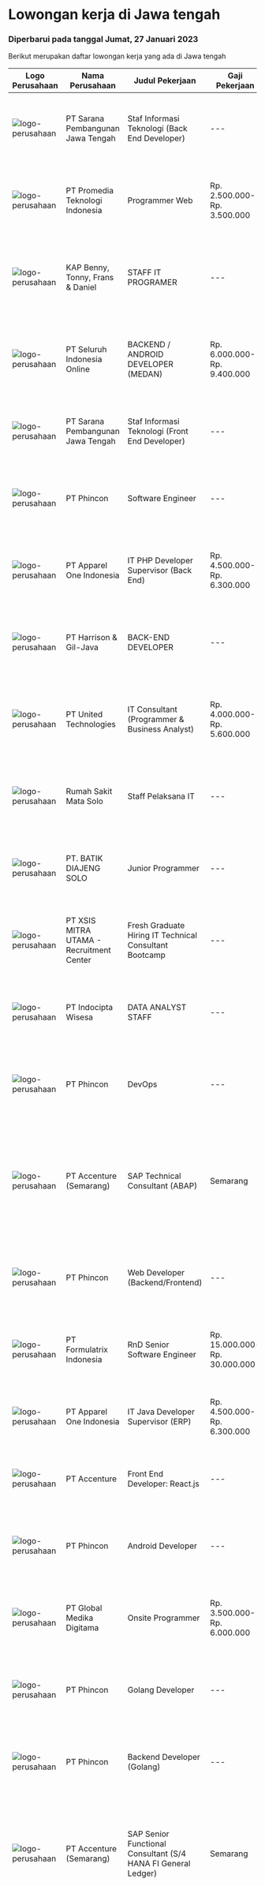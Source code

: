 
  # Lowongan kerja di Jawa tengah

  ### Diperbarui pada tanggal Jumat, 27 Januari 2023

  Berikut merupakan daftar lowongan kerja yang ada di Jawa tengah

  |Logo Perusahaan | Nama Perusahaan | Judul Pekerjaan | Gaji Pekerjaan | Lokasi | Deskripsi | Tanggal diunggah | Pranala |
  | -------------- | --------------- | --------------- | --------- | --------- | -------------- | ------- | ----------- |
  |![logo-perusahaan](https://image-service-cdn.seek.com.au/c7c58b8ae7fb5259988ead43d018178003a51864/ee4dce1061f3f616224767ad58cb2fc751b8d2dc)|PT Sarana Pembangunan Jawa Tengah|Staf Informasi Teknologi (Back End Developer)|---|Jawa Tengah|Deskripsi pekerjaan:-     Membangun program Back End, REST API, dan database;-     Bersama Front End Developer menyusun REST API;-     Berpartisipasi...|Kamis, 26 Januari 2023|https://www.jobstreet.co.id/id/job/staf-informasi-teknologi-back-end-developer-4186143?token=0~73b49a40-1d9c-4e4f-a607-f8c81111d273&sectionRank=1&jobId=jobstreet-id-job-4186143|
|![logo-perusahaan](https://i.ibb.co/sqvTCh9/112815900-stock-vector-no-image-available-icon-flat-vector.webp)|PT Promedia Teknologi Indonesia|Programmer Web|Rp. 2.500.000-Rp. 3.500.000|Surakarta|Lulusan S1 dari Sistem informasi atau jurusan/bidang terkait. Kuat dalam hal logik dan algoritma. Memahami konsep OOP. Terbiasa bekerja dalam alur...|Kamis, 26 Januari 2023|https://www.jobstreet.co.id/id/job/programmer-web-4186272?token=0~73b49a40-1d9c-4e4f-a607-f8c81111d273&sectionRank=2&jobId=jobstreet-id-job-4186272|
|![logo-perusahaan](https://image-service-cdn.seek.com.au/78aea4a2abe246cb49af57865113eb5ea82a0e39/ee4dce1061f3f616224767ad58cb2fc751b8d2dc)|KAP Benny, Tonny, Frans & Daniel|STAFF IT PROGRAMER|---|Jawa Tengah|Deskripsi PekerjaanDIBUTUHKAN SEGERA !!STAFF IT PROGRAMERPENEMPATAN SEMARANG Posisi Pekerjaan:Staff IT ProgrammerDeskripsi Pekerjaan:a. Membuat...|Rabu, 25 Januari 2023|https://www.jobstreet.co.id/id/job/staff-it-programer-4175644?token=0~73b49a40-1d9c-4e4f-a607-f8c81111d273&sectionRank=3&jobId=jobstreet-id-job-4175644|
|![logo-perusahaan](https://image-service-cdn.seek.com.au/c768f0670f8f8212da7de609b6af9d0b2e5134cc/ee4dce1061f3f616224767ad58cb2fc751b8d2dc)|PT Seluruh Indonesia Online|BACKEND / ANDROID DEVELOPER (MEDAN)|Rp. 6.000.000-Rp. 9.400.000|Aceh|Kami memiliki lowongan untuk frontend, backend and android developerBack End Engineer1. Memiliki pengalaman dalam membangun RESTful APIs2. Menguasai...|Kamis, 26 Januari 2023|https://www.jobstreet.co.id/id/job/backend-android-developer-medan-4185059?token=0~73b49a40-1d9c-4e4f-a607-f8c81111d273&sectionRank=4&jobId=jobstreet-id-job-4185059|
|![logo-perusahaan](https://image-service-cdn.seek.com.au/c7c58b8ae7fb5259988ead43d018178003a51864/ee4dce1061f3f616224767ad58cb2fc751b8d2dc)|PT Sarana Pembangunan Jawa Tengah|Staf Informasi Teknologi (Front End Developer)|---|Jawa Tengah|Deskripsi pekerjaan:-     Berpartisipasi dalam desain UI Web/Mobile dari desain Wireframe;-     Mengkonversi UI/Visual Desain ke Front End...|Kamis, 26 Januari 2023|https://www.jobstreet.co.id/id/job/staf-informasi-teknologi-front-end-developer-4186127?token=0~73b49a40-1d9c-4e4f-a607-f8c81111d273&sectionRank=5&jobId=jobstreet-id-job-4186127|
|![logo-perusahaan](https://image-service-cdn.seek.com.au/13c7c79ce8e6e7a5b3609e4e6d0ee4622834fcb3/ee4dce1061f3f616224767ad58cb2fc751b8d2dc)|PT Phincon|Software Engineer|---|Jakarta Selatan|Qualifications:1. Web Programming: Java (especially Spring Boot) or JavaScript2. Familiar with JavaScript framework such as JQuery, Angular, ReactJS,...|Rabu, 25 Januari 2023|https://www.jobstreet.co.id/id/job/software-engineer-4196314?token=0~73b49a40-1d9c-4e4f-a607-f8c81111d273&sectionRank=6&jobId=jobstreet-id-job-4196314|
|![logo-perusahaan](https://image-service-cdn.seek.com.au/3d9e4b68d6b8b9bb9c0cf16b925531ad7922f7d4/ee4dce1061f3f616224767ad58cb2fc751b8d2dc)|PT Apparel One Indonesia|IT PHP Developer Supervisor (Back End)|Rp. 4.500.000-Rp. 6.300.000|Semarang|Proficient in PHP with Laravel, JS, etc Working experience minimum 2 years in developing enterpise software application Ecperience in Web Framework...|Selasa, 24 Januari 2023|https://www.jobstreet.co.id/id/job/it-php-developer-supervisor-back-end-4194497?token=0~73b49a40-1d9c-4e4f-a607-f8c81111d273&sectionRank=7&jobId=jobstreet-id-job-4194497|
|![logo-perusahaan](https://image-service-cdn.seek.com.au/1f720417b7987dd1e9a0ef41054d7179973faf02/ee4dce1061f3f616224767ad58cb2fc751b8d2dc)|PT Harrison & Gil-Java|BACK-END DEVELOPER|---|Semarang|Job Requirement:• Have at least 1 year experience as a Back-End Developer• Mastering PHP programming language with Laravel framework, CI, and Native...|Rabu, 25 Januari 2023|https://www.jobstreet.co.id/id/job/back-end-developer-4176151?token=0~73b49a40-1d9c-4e4f-a607-f8c81111d273&sectionRank=8&jobId=jobstreet-id-job-4176151|
|![logo-perusahaan](https://image-service-cdn.seek.com.au/920020d90317770e4d68b6d40fe217a91bab47b1/ee4dce1061f3f616224767ad58cb2fc751b8d2dc)|PT United Technologies|IT Consultant (Programmer & Business Analyst)|Rp. 4.000.000-Rp. 5.600.000|Cirebon|Tanggung Jawab Pekerjaan : Mengatur proses pengembangan software mulai dari konsep hingga pengiriman Menjaga dan meningkatkan pengerjaan software...|Selasa, 24 Januari 2023|https://www.jobstreet.co.id/id/job/it-consultant-programmer-business-analyst-4195181?token=0~73b49a40-1d9c-4e4f-a607-f8c81111d273&sectionRank=9&jobId=jobstreet-id-job-4195181|
|![logo-perusahaan](https://i.ibb.co/sqvTCh9/112815900-stock-vector-no-image-available-icon-flat-vector.webp)|Rumah Sakit Mata Solo|Staff Pelaksana IT|---|Surakarta|Kualifikasi Pekerjaan Usia Maksimal 27 Tahun Pendidikan Min. D3 Teknik Informatika/ Ilmu Komputer Diutamakan Memiliki Pengalaman Min. 1 Tahun Memiliki...|Rabu, 25 Januari 2023|https://www.jobstreet.co.id/id/job/staff-pelaksana-it-4197342?token=0~73b49a40-1d9c-4e4f-a607-f8c81111d273&sectionRank=10&jobId=jobstreet-id-job-4197342|
|![logo-perusahaan](https://i.ibb.co/sqvTCh9/112815900-stock-vector-no-image-available-icon-flat-vector.webp)|PT. BATIK DIAJENG SOLO|Junior Programmer|---|Jawa Tengah|Arcymed Websoft adalah Divisi IT dari PT. Batik Diajeng Solo, sedang mengerjakan beberapa project aplikasi berbasis web. Kini membutuhkan Junior...|Kamis, 26 Januari 2023|https://www.jobstreet.co.id/id/job/junior-programmer-1034506304?token=0~73b49a40-1d9c-4e4f-a607-f8c81111d273&sectionRank=11&jobId=jobstreet-id-job-1034506304|
|![logo-perusahaan](https://image-service-cdn.seek.com.au/fa12dd378bd230f83b9ccd636b4121ebbb347455/ee4dce1061f3f616224767ad58cb2fc751b8d2dc)|PT XSIS MITRA UTAMA - Recruitment Center|Fresh Graduate Hiring IT Technical Consultant Bootcamp|---|Jakarta Raya|What we offer you: Integrated Training Full Stack specialist in Java/.Net/Quality Assurance Soft Skills Training. Real &amp; varied experiences (IT...|Selasa, 24 Januari 2023|https://www.jobstreet.co.id/id/job/fresh-graduate-hiring-it-technical-consultant-bootcamp-4195149?token=0~73b49a40-1d9c-4e4f-a607-f8c81111d273&sectionRank=12&jobId=jobstreet-id-job-4195149|
|![logo-perusahaan](https://i.ibb.co/sqvTCh9/112815900-stock-vector-no-image-available-icon-flat-vector.webp)|PT Indocipta Wisesa|DATA ANALYST STAFF|---|Semarang|Perusahaan di Kota Semarang yang bergerak di bidang manufaktur dan pemasaran cat serta lem membuka peluang untuk Anda yang menyukai aktivitas bekerja...|Senin, 23 Januari 2023|https://www.jobstreet.co.id/id/job/data-analyst-staff-4193299?token=0~73b49a40-1d9c-4e4f-a607-f8c81111d273&sectionRank=13&jobId=jobstreet-id-job-4193299|
|![logo-perusahaan](https://image-service-cdn.seek.com.au/dc2a5dfe85bc5e2992ec4e14ebbcee3c4b6fe0cd/ee4dce1061f3f616224767ad58cb2fc751b8d2dc)|PT Phincon|DevOps|---|Jakarta Selatan|Requirements : Must have experience Docker, Kubernetes, Linux Must have experience CI/CD Must have knowledge of using Grafana, Splunk, New Relic Must...|Rabu, 25 Januari 2023|https://www.jobstreet.co.id/id/job/devops-4184501?token=0~73b49a40-1d9c-4e4f-a607-f8c81111d273&sectionRank=14&jobId=jobstreet-id-job-4184501|
|![logo-perusahaan](https://image-service-cdn.seek.com.au/1c2e28fa09a87d89b9dac6106fdc6fa435c484bb/ee4dce1061f3f616224767ad58cb2fc751b8d2dc)|PT Accenture (Semarang)|SAP Technical Consultant (ABAP) | Semarang|---|Semarang|Key responsibilities may include: Planning, monitoring, and managing all development tasks. Create development standards and checklists. Supervising,...|Rabu, 25 Januari 2023|https://www.jobstreet.co.id/id/job/sap-technical-consultant-abap-%7C-semarang-4197555?token=0~73b49a40-1d9c-4e4f-a607-f8c81111d273&sectionRank=15&jobId=jobstreet-id-job-4197555|
|![logo-perusahaan](https://image-service-cdn.seek.com.au/13c7c79ce8e6e7a5b3609e4e6d0ee4622834fcb3/ee4dce1061f3f616224767ad58cb2fc751b8d2dc)|PT Phincon|Web Developer (Backend/Frontend)|---|Jakarta Selatan|Job Descriptions : Web developer is responsible for implementing visual and interactive elements that users engage with through their web browser when...|Rabu, 25 Januari 2023|https://www.jobstreet.co.id/id/job/web-developer-backend-frontend-4176573?token=0~73b49a40-1d9c-4e4f-a607-f8c81111d273&sectionRank=16&jobId=jobstreet-id-job-4176573|
|![logo-perusahaan](https://image-service-cdn.seek.com.au/4beabdb6787ca5964ef1ad94151be5eb6a081488/ee4dce1061f3f616224767ad58cb2fc751b8d2dc)|PT Formulatrix Indonesia|RnD Senior Software Engineer|Rp. 15.000.000-Rp. 30.000.000|Bandung|Headquartered in Bedford, Massachusetts, Formulatrix is a fast-growing robotic automation equipment manufacturer and software solutions provider to...|Rabu, 25 Januari 2023|https://www.jobstreet.co.id/id/job/rnd-senior-software-engineer-4183547?token=0~73b49a40-1d9c-4e4f-a607-f8c81111d273&sectionRank=17&jobId=jobstreet-id-job-4183547|
|![logo-perusahaan](https://image-service-cdn.seek.com.au/e1fe14b53d75c2c82d5f5704ec08b72c2f2260cb/ee4dce1061f3f616224767ad58cb2fc751b8d2dc)|PT Apparel One Indonesia|IT Java Developer Supervisor (ERP)|Rp. 4.500.000-Rp. 6.300.000|Semarang|Proficient in Java and Java Enterprise Edition (J2EE) and up to date with latest Java releases Working experience minimum 2 years in developing...|Selasa, 24 Januari 2023|https://www.jobstreet.co.id/id/job/it-java-developer-supervisor-erp-4194506?token=0~73b49a40-1d9c-4e4f-a607-f8c81111d273&sectionRank=18&jobId=jobstreet-id-job-4194506|
|![logo-perusahaan](https://image-service-cdn.seek.com.au/b7421b8f8728c12962b323fe7c97484c15d95994/ee4dce1061f3f616224767ad58cb2fc751b8d2dc)|PT Accenture|Front End Developer: React.js|---|Semarang|Responsibilities: Working as part of a team to design and implement enterprise level dynamic web applications such as media portals, content...|Rabu, 25 Januari 2023|https://www.jobstreet.co.id/id/job/front-end-developer%3A-react.js-4197465?token=0~73b49a40-1d9c-4e4f-a607-f8c81111d273&sectionRank=19&jobId=jobstreet-id-job-4197465|
|![logo-perusahaan](https://image-service-cdn.seek.com.au/13c7c79ce8e6e7a5b3609e4e6d0ee4622834fcb3/ee4dce1061f3f616224767ad58cb2fc751b8d2dc)|PT Phincon|Android Developer|---|Jakarta Selatan|Technical Requirements  In-depth knowledge of programming languages of Kotlin or Java and Android SDK Sample portfolio of released applications on the...|Rabu, 25 Januari 2023|https://www.jobstreet.co.id/id/job/android-developer-4196179?token=0~73b49a40-1d9c-4e4f-a607-f8c81111d273&sectionRank=20&jobId=jobstreet-id-job-4196179|
|![logo-perusahaan](https://image-service-cdn.seek.com.au/4b282eaf2c65d61f8532d8ff00b352f8e7d77e7d/ee4dce1061f3f616224767ad58cb2fc751b8d2dc)|PT Global Medika Digitama|Onsite Programmer|Rp. 3.500.000-Rp. 6.000.000|Jepara|Syarat Kualifikasi : Lulusan Sarjana bidang Ilmu Komputer/Teknologi Informasi atau bidang terkait. Pengalaman kerja minimal 1 tahun sebagai Programmer...|Sabtu, 21 Januari 2023|https://www.jobstreet.co.id/id/job/onsite-programmer-4179318?token=0~73b49a40-1d9c-4e4f-a607-f8c81111d273&sectionRank=21&jobId=jobstreet-id-job-4179318|
|![logo-perusahaan](https://image-service-cdn.seek.com.au/13c7c79ce8e6e7a5b3609e4e6d0ee4622834fcb3/ee4dce1061f3f616224767ad58cb2fc751b8d2dc)|PT Phincon|Golang Developer|---|Jakarta Selatan|Job Description: To cooperate with other stakeholder to design, develop, test, release and improve services Maintain development standards, practices...|Rabu, 25 Januari 2023|https://www.jobstreet.co.id/id/job/golang-developer-4197297?token=0~73b49a40-1d9c-4e4f-a607-f8c81111d273&sectionRank=22&jobId=jobstreet-id-job-4197297|
|![logo-perusahaan](https://image-service-cdn.seek.com.au/13c7c79ce8e6e7a5b3609e4e6d0ee4622834fcb3/ee4dce1061f3f616224767ad58cb2fc751b8d2dc)|PT Phincon|Backend Developer (Golang)|---|Jakarta Selatan|Requirements: At least 2 years of experience with Golang Have expertise in implementing micro services (using tools and technologies for messaging,...|Rabu, 25 Januari 2023|https://www.jobstreet.co.id/id/job/backend-developer-golang-4196174?token=0~73b49a40-1d9c-4e4f-a607-f8c81111d273&sectionRank=23&jobId=jobstreet-id-job-4196174|
|![logo-perusahaan](https://image-service-cdn.seek.com.au/1c2e28fa09a87d89b9dac6106fdc6fa435c484bb/ee4dce1061f3f616224767ad58cb2fc751b8d2dc)|PT Accenture (Semarang)|SAP Senior Functional Consultant (S/4 HANA FI General Ledger) | Semarang|---|Semarang|Responsibilities: Provide business process and functional support for the SAP FI module including its sub-ledgers (AP, AR, and AA). Facilitate...|Rabu, 25 Januari 2023|https://www.jobstreet.co.id/id/job/sap-senior-functional-consultant-s-4-hana-fi-general-ledger-%7C-semarang-4197553?token=0~73b49a40-1d9c-4e4f-a607-f8c81111d273&sectionRank=24&jobId=jobstreet-id-job-4197553|
|![logo-perusahaan](https://image-service-cdn.seek.com.au/b7421b8f8728c12962b323fe7c97484c15d95994/ee4dce1061f3f616224767ad58cb2fc751b8d2dc)|PT Accenture|Android Developer|---|Semarang|Responsibilities: Work with the business and gather requirements and specifications Develop, build, test and maintain mobile applications. Brainstorm...|Rabu, 25 Januari 2023|https://www.jobstreet.co.id/id/job/android-developer-4197455?token=0~73b49a40-1d9c-4e4f-a607-f8c81111d273&sectionRank=25&jobId=jobstreet-id-job-4197455|
|![logo-perusahaan](https://image-service-cdn.seek.com.au/01cd86444ba33e86855e0cce80ed2ebf9dcff3e2/ee4dce1061f3f616224767ad58cb2fc751b8d2dc)|ATech Solution|Senior iOS Mobile Developer|---|Bali|Responsibilities: Research, design, develop, enhance, and maintain high performance iOS applications Collaborate with cross functional teams to...|Kamis, 26 Januari 2023|https://www.jobstreet.co.id/id/job/senior-ios-mobile-developer-4198404?token=0~73b49a40-1d9c-4e4f-a607-f8c81111d273&sectionRank=26&jobId=jobstreet-id-job-4198404|
|![logo-perusahaan](https://image-service-cdn.seek.com.au/c10c0db816df29ab373064e94f976aad622eeba0/ee4dce1061f3f616224767ad58cb2fc751b8d2dc)|PT SAS Kreasindo Utama|ODOO DEVELOPER|---|Tegal|Job Description: Doing Odoo system development Conduct technical analysis and develop the Odoo system to suit the company's needs Create and custom...|Selasa, 24 Januari 2023|https://www.jobstreet.co.id/id/job/odoo-developer-4194485?token=0~73b49a40-1d9c-4e4f-a607-f8c81111d273&sectionRank=27&jobId=jobstreet-id-job-4194485|
|![logo-perusahaan](https://image-service-cdn.seek.com.au/0b335a0c19b3b2f610e656fbcf84b871882f9726/ee4dce1061f3f616224767ad58cb2fc751b8d2dc)|PT Infosys Solusi Terpadu|Back-end Developer - Java Programmer|---|Jakarta Raya|Job Description : Participate in the entire application lifecycle, focusing on coding and debugging Hands-on experience in the full lifecycle of...|Selasa, 24 Januari 2023|https://www.jobstreet.co.id/id/job/back-end-developer-java-programmer-4174130?token=0~73b49a40-1d9c-4e4f-a607-f8c81111d273&sectionRank=28&jobId=jobstreet-id-job-4174130|
|![logo-perusahaan](https://image-service-cdn.seek.com.au/13c7c79ce8e6e7a5b3609e4e6d0ee4622834fcb3/ee4dce1061f3f616224767ad58cb2fc751b8d2dc)|PT Phincon|IOS Developer|---|Jakarta Selatan|Technical Requirements In-depth knowledge of programming languages of iOS Swift with UI Kit with Sample portfolio of released applications on the...|Kamis, 26 Januari 2023|https://www.jobstreet.co.id/id/job/ios-developer-4177902?token=0~73b49a40-1d9c-4e4f-a607-f8c81111d273&sectionRank=29&jobId=jobstreet-id-job-4177902|
|![logo-perusahaan](https://image-service-cdn.seek.com.au/cc8d8c9f0ba1f73a44b17955bdd729eab0a12a93/ee4dce1061f3f616224767ad58cb2fc751b8d2dc)|PT Erela|IT Staff Programmer|---|Semarang|Kualifikasi: Lulusan D3 / S1 Informatika Fresh graduate atau berpengalaman Menguasai pemrograman website (PHP, jQuery) Menguasai query database...|Kamis, 19 Januari 2023|https://www.jobstreet.co.id/id/job/it-staff-programmer-4175385?token=0~73b49a40-1d9c-4e4f-a607-f8c81111d273&sectionRank=30&jobId=jobstreet-id-job-4175385|


  [Kembali ke daftar lowongan kerja 🔙](../README.md#daftar-lowongan-kerja)
  